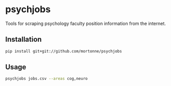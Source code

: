 # psychjobs
Tools for scraping psychology faculty position information from the internet.

## Installation

```bash
pip install git+git://github.com/mortonne/psychjobs
```

## Usage

```bash
psychjobs jobs.csv --areas cog,neuro
```

